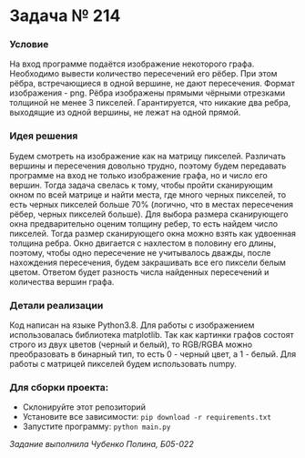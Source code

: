 # Задача № 214

### Условие
На вход программе подаётся изображение некоторого графа.
Необходимо вывести количество пересечений его рёбер. При этом рёбра, встречающиеся в одной вершине, не дают пересечения.
Формат изображения - png. Рёбра изображены прямыми чёрными отрезками толщиной не менее 3 пикселей. Гарантируется, что никакие два ребра, выходящие из одной вершины, не лежат на одной прямой.

### Идея решения
Будем смотреть на изображение как на матрицу пикселей. Различать вершины и пересечения довольно трудно, поэтому будем передавать программе на вход не только изображение графа, но и число его вершин. Тогда задача свелась к тому, чтобы пройти сканирующим окном по всей матрице и найти места, где много черных пикселей, то есть черных пикселей больше 70% (логично, что в местах пересечения рёбер, черных пикселей больше). Для выбора размера сканирующего окна предварительно оценим толщину ребер, то есть найдем число пикселей. Тогда размер сканирующего окна можно взять как удвоенная толщина ребра. Окно двигается с нахлестом в половину его длины, поэтому, чтобы одно пересечение не учитывалось дважды, после нахождения пересечения, будем закрашивать все его пиксели белым цветом. Ответом будет разность числа найденных пересечений и количества вершин графа.

### Детали реализации
Код написан на языке Python3.8. Для работы с изображением использовалась библиотека matplotlib. Так как картинки графов состоят строго из двух цветов (черный и белый), то RGB/RGBA можно преобразовать в бинарный тип, то есть 0 - черный цвет, а 1 - белый. Для работы с матрицей пикселей будем использовать numpy. 

### Для сборки проекта:
- Склонируйте этот репозиторий
- Установите все зависимости: ```pip download -r requirements.txt```
- Запустите программу: ```python main.py```

*Задание выполнила Чубенко Полина, Б05-022*
